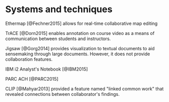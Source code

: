 # Systems and techniques

Ethermap [@Fechner2015] allows for real-time collaborative map editing

TrACE [@Dorn2015] enables annotation on course video as a means of communication between students and instructors.

Jigsaw [@Gorg2014] provides visualization to textual documents to aid sensemaking through large documents. However, it does not provide collaboration features.

IBM i2 Analyst's Notebook [@IBM2015]

PARC ACH [@PARC2015]

CLIP [@Mahyar2013] provided a feature named "linked common work" that revealed connections between collaborator's findings. 

